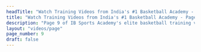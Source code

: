 ```yaml
---
headTitle: "Watch Training Videos from India's #1 Basketball Academy - Page 9 | IB Sports Academy"
title: "Watch Training Videos from India's #1 Basketball Academy - Page 9 | IB Sports Academy"
description: "Page 9 of IB Sports Academy's elite basketball training videos. Learn NBA-level drills, youth coaching tips, and real game action from India's top basketball academy | Delhi's best basketball academy."
layout: "videos/page"
page_number: 9
draft: false
---
```

